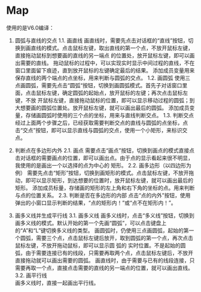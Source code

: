 # Map

使用的是V6.0编译：

1.	圆弧与直线的交点
    1.1.	画直线
      画直线时，需要先点击对话框的“直线”按钮，切换到画直线的模式。点击鼠标左键，取出直线的第一个点，不放开鼠标左键，直接拖动鼠标到想要画的直线的另一端点       的位置处，放开鼠标左键，即可以画出需要的直线。
      拖动鼠标的过程中，可以实现实时显示中间过程的直线，不在窗口里面留下痕迹，直到放开鼠标的左键确定最后的结果。
      添加成员变量用来保存直线的两个端点的点坐标，用来判断与圆弧的交点。
    1.2.	画圆弧
      使用三点画圆弧，需要先点击“圆弧“按钮，切换到画圆弧模式。首先子对话窗口里面，点击鼠标左键，确定圆弧的起始点，放开鼠标的左键；再次点击鼠标左键，不放      开鼠标左键，直接拖动鼠标的位置，即可以显示移动过程的圆弧；到大想要画的圆弧位置处。放开鼠标左键，就可以画出最后的圆弧。
      添加成员变量，存储画圆弧时使用的三个点的坐标，用来与直线判断交点。
    1.3.	判断交点
         经过上面两个步骤之后，已经获取需要判断交点的直线与圆弧的点坐标，点击“交点”按钮，即可以显示直线与圆弧的交点，使用一个小矩形，来标识交点。
         
2.	判断点在多边形内外
    2.1.	画点
      需要点击“画点”按钮，切换到画点的模式直接点击对话框的需要画点的位置，即可以画出点。由于点的显示看起来很不明显，我使用的是画出一个以选择的点为中心的       矩形。
    2.2.	画多边形（以四边形为例）
      需要先点击“矩形”按钮，切换到画矩形的模式。点击鼠标左键，不放开拖动，即可以显示矩形，到达想要的位置时，放开鼠标左键，就可以画出最后的矩形。
      添加成员标量，存储画的矩形的左上角和右下角的坐标的点。用来判断与点的位置关系。
    2.3.	判断是否在多边形的内部
       点击“点的内外”按钮，使用弹出的小窗口显示判断的结果，“点的矩形内！”或“点不在矩形内！”。
       
3.	画多义线并生成平行线
    3.1.	画多义线
       画多义线时，点击“多义线”按钮，切换到画多义线的模式。默认开始的第一个先画“圆弧”，可以点击键盘上的“A”和“L”键切换多义线的类型。
       画圆弧时，仍使用三点画圆弧，起始的第一个圆弧，需要三个点，点击鼠标左键后放开，取到圆弧的第一个点，再次点击鼠标左键，不放开拖动鼠标，即可以显示圆        弧的        实时位置。不是起始的圆弧，由于需要连接已有的线段，只需要再取两个点，点击鼠标左键后，不放开直接拖动就可以画出需要的圆弧。
       画直线时，由于需要与已有的线段连接，只需要再取一个点，直接点击需要的直线的另一端点的位置，就可以画出直线。
    3.2.	画平行线  
       画多义线时，直接一起画出平行线。

